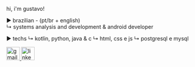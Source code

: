 hi, i'm gustavo!

► brazilian - (pt/br + english)  
   ↳ systems analysis and development & android developer

► techs
  ↳ kotlin, python, java & c
  ↳ html, css e js
  ↳ postgresql e mysql

  <div align="left">
  <a href="mailto:contatogustavoallves@gmail.com" target="_blank">
    <img src="https://img.shields.io/static/v1?logo=gmail&label=&color=D14836&logoColor=white&labelColor=&style=for-the-badge" height="35" alt="gmail logo"  />
  </a>
  <a href="https://www.linkedin.com/in/gustavo-alves-59181a296/" target="_blank">
    <img src="https://img.shields.io/static/v1?logo=linkedin&label=&color=0077B5&logoColor=white&labelColor=&style=for-the-badge" height="35" alt="linkedin logo"  />
  </a>
</div>
